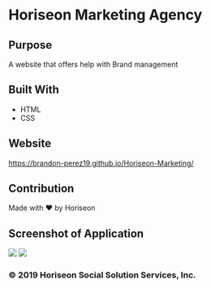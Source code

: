 # Horiseon Marketing Agency

## Purpose
A website that offers help with Brand management

## Built With
* HTML
* CSS

## Website
https://brandon-perez19.github.io/Horiseon-Marketing/

## Contribution
Made with ❤️️ by Horiseon

## Screenshot of Application
![](./assets/images/screen-shot-1)
![](./assets/images/screen-shot-2)


### © 2019 Horiseon Social Solution Services, Inc.
